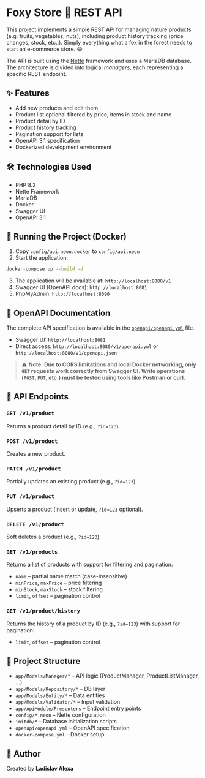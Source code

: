 # Foxy Store 🦊 REST API

This project implements a simple REST API for managing nature products (e.g. fruits, vegetables, nuts), including product history tracking (price changes, stock, etc..). Simply everything what a fox in the forest needs to start an e-commerce store. 😄

The API is built using the [Nette](https://nette.org/) framework and uses a MariaDB database. The architecture is divided into logical *managers*, each representing a specific REST endpoint.

## ✨ Features

* Add new products and edit them
* Product list optional filtered by price, items in stock and name
* Product detail by ID
* Product history tracking
* Pagination support for lists
* OpenAPI 3.1 specification
* Dockerized development environment

## 🛠️ Technologies Used

* PHP 8.2
* Nette Framework
* MariaDB
* Docker
* Swagger UI
* OpenAPI 3.1

## 🚀 Running the Project (Docker)

1. Copy `config/api.neon.docker` to `config/api.neon`
3. Start the application:

```bash
docker-compose up --build -d
```

3. The application will be available at: `http://localhost:8080/v1`
4. Swagger UI (OpenAPI docs): `http://localhost:8081`
5. PhpMyAdmin: `http://localhost:8090`

## 📘️ OpenAPI Documentation

The complete API specification is available in the [`openapi/openapi.yml`](openapi/openapi.yml) file.

* Swagger UI: `http://localhost:8081`
* Direct access: `http://localhost:8080/v1/openapi.yml` or `http://localhost:8080/v1/openapi.json`

> ⚠️ **Note: Due to CORS limitations and local Docker networking, only `GET` requests work correctly from Swagger UI. Write operations (`POST`, `PUT`, etc.) must be tested using tools like Postman or curl.**

## 🔄 API Endpoints

### `GET /v1/product`

Returns a product detail by ID (e.g., `?id=123`).

### `POST /v1/product`

Creates a new product.

### `PATCH /v1/product`

Partially updates an existing product (e.g., `?id=123`).

### `PUT /v1/product`

Upserts a product (insert or update, `?id=123` optional).

### `DELETE /v1/product`

Soft deletes a product (e.g., `?id=123`).

### `GET /v1/products`

Returns a list of products with support for filtering and pagination:

* `name` – partial name match (case-insensitive)
* `minPrice`, `maxPrice` – price filtering
* `minStock`, `maxStock` – stock filtering
* `limit`, `offset` – pagination control

### `GET /v1/product/history`

Returns the history of a product by ID (e.g., `?id=123`) with support for pagination:

* `limit`, `offset` – pagination control

## 🧰 Project Structure

* `app/Models/Manager/*` – API logic (ProductManager, ProductListManager, ...)
* `app/Models/Repository/*` – DB layer
* `app/Models/Entity/*` – Data entities
* `app/Models/Validator/*` – Input validation
* `app/ApiModule/Presenters` – Endpoint entry points
* `config/*.neon` – Nette configuration
* `initdb/*` - Database initialization scripts
* `openapi/openapi.yml` – OpenAPI specification
* `docker-compose.yml` – Docker setup

## 🦊 Author

Created by **Ladislav Alexa**
